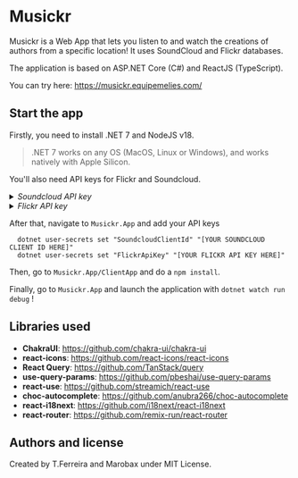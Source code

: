 # Musickr

Musickr is a Web App that lets you listen to and watch the creations of authors from a specific location! It uses SoundCloud and Flickr databases.

The application is based on ASP.NET Core (C#) and ReactJS (TypeScript).

You can try here: https://musickr.equipemelies.com/

## Start the app

Firstly, you need to install .NET 7 and NodeJS v18.
> .NET 7 works on any OS (MacOS, Linux or Windows), and works natively with Apple Silicon.

You'll also need API keys for Flickr and Soundcloud.
<details>
  <summary><i>Soundcloud API key</i></summary>
  Go to https://www.soundcloud.com and via your browser's development tools, look in the network tab. Then look for the "ClientId" parameter in the API calls!
</details>
<details>
  <summary><i>Flickr API key</i></summary>
  You can get an API key directly from here https://www.flickr.com/services/api/misc.api_keys.html
</details>

After that, navigate to `Musickr.App` and add your API keys
```
  dotnet user-secrets set "SoundcloudClientId" "[YOUR SOUNDCLOUD CLIENT ID HERE]"
  dotnet user-secrets set "FlickrApiKey" "[YOUR FLICKR API KEY HERE]" 
```

Then, go to `Musickr.App/ClientApp` and do a `npm install`.

Finally, go to `Musickr.App` and launch the application with `dotnet watch run debug` !

## Libraries used

- **ChakraUI**: https://github.com/chakra-ui/chakra-ui
- **react-icons**: https://github.com/react-icons/react-icons
- **React Query**: https://github.com/TanStack/query
- **use-query-params**: https://github.com/pbeshai/use-query-params
- **react-use**: https://github.com/streamich/react-use
- **choc-autocomplete**: https://github.com/anubra266/choc-autocomplete
- **react-i18next**: https://github.com/i18next/react-i18next
- **react-router**: https://github.com/remix-run/react-router

## Authors and license

Created by T.Ferreira and Marobax under MIT License.
